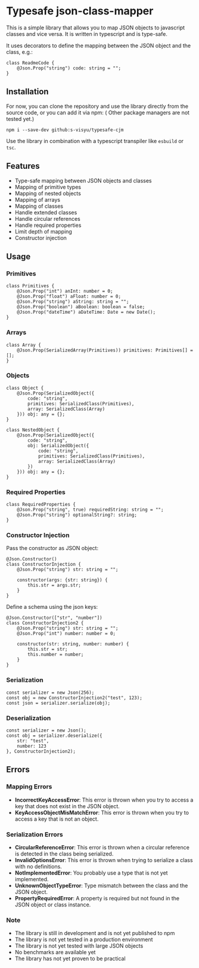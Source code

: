 # Typesafe json-class-mapper

This is a simple library that allows you to map JSON objects to javascript classes and vice versa.
It is written in typescript and is type-safe.

It uses decorators to define the mapping between the JSON object and the class, e.g.:

``` 
class ReadmeCode {
    @Json.Prop("string") code: string = "";
}
```

## Installation

For now, you can clone the repository and use the library directly from the source code, or you can add it via npm: (
Other package managers are not tested yet.)

`npm i --save-dev github:s-visyu/typesafe-cjm`

Use the library in combination with a typescript transpiler like `esbuild` or `tsc`.

## Features

- Type-safe mapping between JSON objects and classes
- Mapping of primitive types
- Mapping of nested objects
- Mapping of arrays
- Mapping of classes
- Handle extended classes
- Handle circular references
- Handle required properties
- Limit depth of mapping
- Constructor injection

## Usage

### Primitives

```
class Primitives {
    @Json.Prop("int") anInt: number = 0;
    @Json.Prop("float") aFloat: number = 0;
    @Json.Prop("string") aString: string = "";
    @Json.Prop("boolean") aBoolean: boolean = false;
    @Json.Prop("dateTime") aDateTime: Date = new Date();
}
```

### Arrays

```
class Array {
    @Json.Prop(SerializedArray(Primitives)) primitives: Primitives[] = [];
}
```

### Objects

```
class Object {
    @Json.Prop(SerializedObject({
        code: "string",
        primitives: SerializedClass(Primitives),
        array: SerializedClass(Array)
    })) obj: any = {};
}
```

```
class NestedObject {
    @Json.Prop(SerializedObject({
        code: "string",
        obj: SerializedObject({
            code: "string",
            primitives: SerializedClass(Primitives),
            array: SerializedClass(Array)
        })
    })) obj: any = {};
}
```

### Required Properties

```
class RequiredProperties {
    @Json.Prop("string", true) requiredString: string = "";
    @Json.Prop("string") optionalString?: string;
}
```

### Constructor Injection

Pass the constructor as JSON object:

``` 
@Json.Constructor()
class ConstructorInjection {
    @Json.Prop("string") str: string = "";
    
    constructor(args: {str: string}) {
        this.str = args.str;
    }
}
```

Define a schema using the json keys:

```
@Json.Constructor(["str", "number"])
class ConstructorInjection2 {
    @Json.Prop("string") str: string = "";
    @Json.Prop("int") number: number = 0;
    
    constructor(str: string, number: number) {
        this.str = str;
        this.number = number;
    }
}
```

### Serialization

```
const serializer = new Json(256);
const obj = new ConstructorInjection2("test", 123);
const json = serializer.serialize(obj);
```

### Deserialization

```
const serializer = new Json();
const obj = serializer.deserialize({
    str: "test",
    number: 123
}, ConstructorInjection2);
```

## Errors

### Mapping Errors

- **IncorrectKeyAccessError**: This error is thrown when you try to access a key that does not exist in the JSON object.
- **KeyAccessObjectMisMatchError**: This error is thrown when you try to access a key that is not an object.

### Serialization Errors

- **CircularReferenceError**: This error is thrown when a circular reference is detected in the class being serialized.
- **InvalidOptionsError**: This error is thrown when trying to serialize a class with no definitions.
- **NotImplementedError**: You probably use a type that is not yet implemented.
- **UnknownObjectTypeError**: Type mismatch between the class and the JSON object.
- **PropertyRequiredError**: A property is required but not found in the JSON object or class instance.

### Note

- The library is still in development and is not yet published to npm
- The library is not yet tested in a production environment
- The library is not yet tested with large JSON objects
- No benchmarks are available yet
- The library has not yet proven to be practical